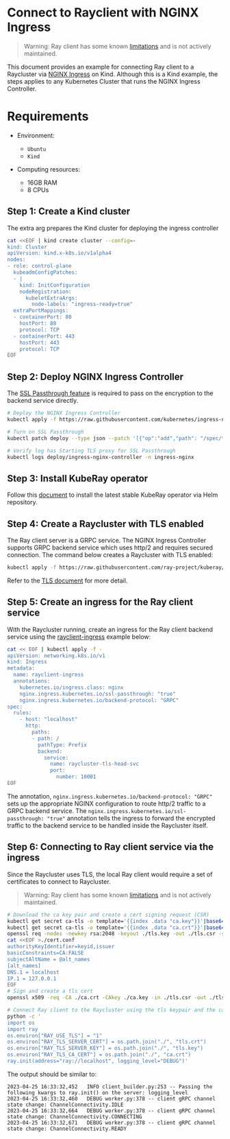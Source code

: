 # Connect to Rayclient with NGINX Ingress
> Warning: Ray client has some known [limitations](https://docs.ray.io/en/latest/cluster/running-applications/job-submission/ray-client.html#things-to-know) and is not actively maintained.

This document provides an example for connecting Ray client to a Raycluster via [NGINX Ingress](https://kubernetes.github.io/ingress-nginx/) on Kind. Although this is a Kind example, the steps applies to any Kubernetes Cluster that runs the NGINX Ingress Controller.

# Requirements
* Environment:
    * `Ubuntu`
    * `Kind`

* Computing resources:
    * 16GB RAM
    * 8 CPUs

## Step 1: Create a Kind cluster
The extra arg prepares the Kind cluster for deploying the ingress controller
```sh
cat <<EOF | kind create cluster --config=-
kind: Cluster
apiVersion: kind.x-k8s.io/v1alpha4
nodes:
- role: control-plane
  kubeadmConfigPatches:
  - |
    kind: InitConfiguration
    nodeRegistration:
      kubeletExtraArgs:
        node-labels: "ingress-ready=true"
  extraPortMappings:
  - containerPort: 80
    hostPort: 80
    protocol: TCP
  - containerPort: 443
    hostPort: 443
    protocol: TCP
EOF
```

## Step 2: Deploy NGINX Ingress Controller
The [SSL Passthrough feature](https://kubernetes.github.io/ingress-nginx/user-guide/tls/#ssl-passthrough) is required to pass on the encryption to the backend service directly.
```sh
# Deploy the NGINX Ingress Controller
kubectl apply -f https://raw.githubusercontent.com/kubernetes/ingress-nginx/main/deploy/static/provider/kind/deploy.yaml

# Turn on SSL Passthrough
kubectl patch deploy --type json --patch '[{"op":"add","path": "/spec/template/spec/containers/0/args/-","value":"--enable-ssl-passthrough"}]' ingress-nginx-controller -n ingress-nginx

# Verify log has Starting TLS proxy for SSL Passthrough
kubectl logs deploy/ingress-nginx-controller -n ingress-nginx
```

## Step 3: Install KubeRay operator
Follow this [document](../../helm-chart/kuberay-operator/README.md) to install the latest stable KubeRay operator via Helm repository.

## Step 4: Create a Raycluster with TLS enabled
The Ray client server is a GRPC service. The NGINX Ingress Controller supports GRPC backend service which uses http/2 and requires secured connection. The command below creates a Raycluster with TLS enabled:
```sh
kubectl apply -f https://raw.githubusercontent.com/ray-project/kuberay/master/ray-operator/config/samples/ray-cluster.tls.yaml
```
Refer to the [TLS document](tls.md) for more detail.

## Step 5: Create an ingress for the Ray client service
With the Raycluster running, create an ingress for the Ray client backend service using the [rayclient-ingress](../../ray-operator/config/samples/ingress-rayclient-tls.yaml) example below:
```sh
cat << EOF | kubectl apply -f -
apiVersion: networking.k8s.io/v1
kind: Ingress
metadata:
  name: rayclient-ingress
  annotations:
    kubernetes.io/ingress.class: nginx
    nginx.ingress.kubernetes.io/ssl-passthrough: "true"
    nginx.ingress.kubernetes.io/backend-protocol: "GRPC"
spec:
  rules:
    - host: "localhost"
      http:
        paths:
        - path: /
          pathType: Prefix
          backend:
            service:
              name: raycluster-tls-head-svc
              port:
                number: 10001
EOF
```
The annotation, `nginx.ingress.kubernetes.io/backend-protocol: "GRPC"` sets up the appropriate NGINX configuration to route http/2 traffic to a GRPC backend service. The `nginx.ingress.kubernetes.io/ssl-passthrough: "true"` annotation tells the ingress to forward the encrypted traffic to the backend service to be handled inside the Raycluster itself.

## Step 6: Connecting to Ray client service via the ingress
Since the Raycluster uses TLS, the local Ray client would require a set of certificates to connect to Raycluster.
> Warning: Ray client has some known [limitations](https://docs.ray.io/en/latest/cluster/running-applications/job-submission/ray-client.html#things-to-know) and is not actively maintained.
```sh
# Download the ca key pair and create a cert signing request (CSR)
kubectl get secret ca-tls -o template='{{index .data "ca.key"}}'|base64 -d > ./ca.key
kubectl get secret ca-tls -o template='{{index .data "ca.crt"}}'|base64 -d > ./ca.crt
openssl req -nodes -newkey rsa:2048 -keyout ./tls.key -out ./tls.csr -subj '/CN=local'
cat <<EOF >./cert.conf
authorityKeyIdentifier=keyid,issuer
basicConstraints=CA:FALSE
subjectAltName = @alt_names
[alt_names]
DNS.1 = localhost
IP.1 = 127.0.0.1
EOF
# Sign and create a tls cert
openssl x509 -req -CA ./ca.crt -CAkey ./ca.key -in ./tls.csr -out ./tls.crt -days 365 -CAcreateserial -extfile ./cert.conf

# Connect Ray client to the Raycluster using the tls keypair and the ca cert
python -c '
import os
import ray
os.environ["RAY_USE_TLS"] = "1"
os.environ["RAY_TLS_SERVER_CERT"] = os.path.join("./", "tls.crt")
os.environ["RAY_TLS_SERVER_KEY"] = os.path.join("./", "tls.key")
os.environ["RAY_TLS_CA_CERT"] = os.path.join("./", "ca.crt")
ray.init(address="ray://localhost", logging_level="DEBUG")'
```

The output should be similar to:
```
2023-04-25 16:33:32,452   INFO client_builder.py:253 -- Passing the following kwargs to ray.init() on the server: logging_level
2023-04-25 16:33:32,460   DEBUG worker.py:378 -- client gRPC channel state change: ChannelConnectivity.IDLE
2023-04-25 16:33:32,664   DEBUG worker.py:378 -- client gRPC channel state change: ChannelConnectivity.CONNECTING
2023-04-25 16:33:32,671   DEBUG worker.py:378 -- client gRPC channel state change: ChannelConnectivity.READY
```
